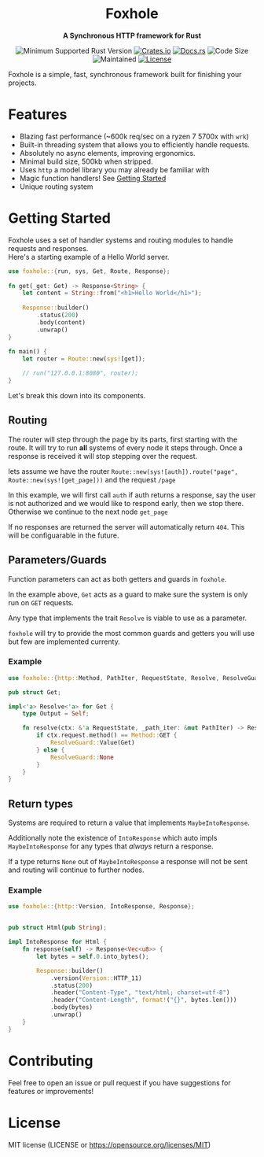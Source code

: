 <div align="center">
  <h1>Foxhole</h1>
  <p>
    <strong>A Synchronous HTTP framework for Rust</strong>
  </p>
  <p>

![Minimum Supported Rust Version](https://img.shields.io/badge/rustc-1.65+-ab6000.svg)
[![Crates.io](https://img.shields.io/crates/v/foxhole.svg)](https://crates.io/crates/foxhole)
[![Docs.rs](https://docs.rs/foxhole/badge.svg)](https://docs.rs/foxhole)
![Code Size](https://img.shields.io/github/languages/code-size/Kay-Conte/foxhole-rs)
![Maintained](https://img.shields.io/maintenance/yes/2023?style=flat-square)
[![License](https://img.shields.io/crates/l/foxhole.svg)](https://opensource.org/licenses/MIT)

  </p>
</div>
 
Foxhole is a simple, fast, synchronous framework built for finishing your projects.
 
# Features
- Blazing fast performance (~600k req/sec on a ryzen 7 5700x with `wrk`)
- Built-in threading system that allows you to efficiently handle requests.
- Absolutely no async elements, improving ergonomics.
- Minimal build size, 500kb when stripped.
- Uses `http` a model library you may already be familiar with
- Magic function handlers! See [Getting Started](#getting-started)
- Unique routing system
 
# Getting Started
Foxhole uses a set of handler systems and routing modules to handle requests and responses.   
Here's a starting example of a Hello World server.
```rust
use foxhole::{run, sys, Get, Route, Response};
 
fn get(_get: Get) -> Response<String> {
    let content = String::from("<h1>Hello World</h1>");
 
    Response::builder()
        .status(200)
        .body(content)
        .unwrap()
} 
 
fn main() {
    let router = Route::new(sys![get]);

    // run("127.0.0.1:8080", router);
} 
```

Let's break this down into its components.

## Routing

The router will step through the page by its parts, first starting with the route. It will try to run **all** systems of every node it steps through. Once a response is received it will stop stepping over the request. 

lets assume we have the router `Route::new(sys![auth]).route("page", Route::new(sys![get_page]))` and the request `/page`

In this example, we will first call `auth` if auth returns a response, say the user is not authorized and we would like to respond early, then we stop there. Otherwise we continue to the next node `get_page`

If no responses are returned the server will automatically return `404`. This will be configuarable in the future.

## Parameters/Guards

Function parameters can act as both getters and guards in `foxhole`. 

In the example above, `Get` acts as a guard to make sure the system is only run on `GET` requests. 

Any type that implements the trait `Resolve` is viable to use as a parameter. 

`foxhole` will try to provide the most common guards and getters you will use but few are implemented currenty.

### Example
```rust
use foxhole::{http::Method, PathIter, RequestState, Resolve, ResolveGuard};

pub struct Get;

impl<'a> Resolve<'a> for Get {
    type Output = Self;

    fn resolve(ctx: &'a RequestState, _path_iter: &mut PathIter) -> ResolveGuard<Self::Output> {
        if ctx.request.method() == Method::GET {
            ResolveGuard::Value(Get)
        } else {
            ResolveGuard::None
        }
    }
}
```

## Return types

Systems are required to return a value that implements `MaybeIntoResponse`. 

Additionally note the existence of `IntoResponse` which auto impls `MaybeIntoResponse` for any types that *always* return a response. 

If a type returns `None` out of `MaybeIntoResponse` a response will not be sent and routing will continue to further nodes.

### Example
```rust
use foxhole::{http::Version, IntoResponse, Response};


pub struct Html(pub String);

impl IntoResponse for Html {
    fn response(self) -> Response<Vec<u8>> {
        let bytes = self.0.into_bytes();

        Response::builder()
            .version(Version::HTTP_11)
            .status(200)
            .header("Content-Type", "text/html; charset=utf-8")
            .header("Content-Length", format!("{}", bytes.len()))
            .body(bytes)
            .unwrap()
    }
}
```
 
# Contributing
Feel free to open an issue or pull request if you have suggestions for features or improvements!
 
# License
MIT license (LICENSE or https://opensource.org/licenses/MIT)
